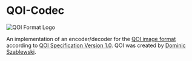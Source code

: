 # QOI-Codec
![QOI Format Logo](https://qoiformat.org/qoi-logo-black-framed.svg)

An implementation of an encoder/decoder for the [QOI image format](https://qoiformat.org/) according to [QOI Specification Version 1.0](https://qoiformat.org/qoi-specification.pdf).
QOI was created by [Dominic Szablewski](https://twitter.com/phoboslab).
